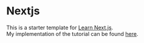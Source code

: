 # Nextjs

This is a starter template for [Learn Next.js](https://nextjs.org/learn).  
My implementation of the tutorial can be found [here](https://next-js-blog-exercise.vercel.app/).